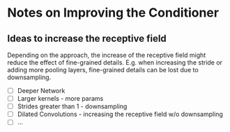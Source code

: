 # Notes on Improving the Conditioner

## Ideas to increase the receptive field 

Depending on the approach, the increase of the receptive field might reduce the
effect of fine-grained details. E.g. when increasing the stride or adding more
pooling layers, fine-grained details can be lost due to downsampling. 

- [ ] Deeper Network
- [ ] Larger kernels - more params 
- [ ] Strides greater than 1 - downsampling 
- [ ] Dilated Convolutions - increasing the receptive field w/o downsampling 
- [ ] ...
